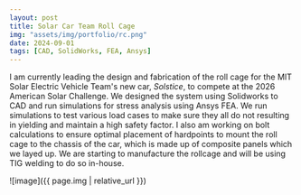 ```yaml
---
layout: post
title: Solar Car Team Roll Cage
img: "assets/img/portfolio/rc.png"
date: 2024-09-01
tags: [CAD, SolidWorks, FEA, Ansys]
---
```


I am currently leading the design and fabrication of the roll cage for the MIT Solar Electric Vehicle Team's new car, _Solstice_, to compete at the 2026 American Solar Challenge. We designed the system using Solidworks to CAD and run simulations for stress analysis using Ansys FEA. We run simulations to test various load cases to make sure they all do not resulting in yielding and maintain a high safety factor. I also am working on bolt calculations to ensure optimal placement of hardpoints to mount the roll cage to the chassis of the car, which is made up of composite panels which we layed up. We are starting to manufacture the rollcage and will be using TIG welding to do so in-house.

![image]({{ page.img | relative_url }})
